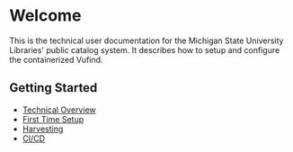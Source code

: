 # Welcome
This is the technical user documentation for the Michigan State
University Libraries' public catalog system. It describes how to
setup and configure the containerized Vufind.

## Getting Started
* [Technical Overview](tech-overview.md)
* [First Time Setup](/catalog/first-time-setup)
* [Harvesting](/catalog/harvesting)
* [CI/CD](/catalog/CICD)
